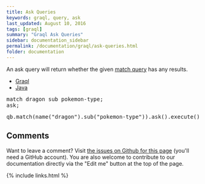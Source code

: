 ```yaml
---
title: Ask Queries
keywords: graql, query, ask
last_updated: August 10, 2016
tags: [graql]
summary: "Graql Ask Queries"
sidebar: documentation_sidebar
permalink: /documentation/graql/ask-queries.html
folder: documentation
---
```


An ask query will return whether the given [match query](match-queries.html) has any results.

<ul id="profileTabs" class="nav nav-tabs">
    <li class="active"><a href="#shell1" data-toggle="tab">Graql</a></li>
    <li><a href="#java1" data-toggle="tab">Java</a></li>
</ul>

<div class="tab-content">
<div role="tabpanel" class="tab-pane active" id="shell1">
<pre>
match dragon sub pokemon-type;
ask;
</pre>
</div>
<div role="tabpanel" class="tab-pane" id="java1">
<pre>
qb.match(name("dragon").sub("pokemon-type")).ask().execute();
</pre>
</div> <!-- tab-pane -->
</div> <!-- tab-content -->


## Comments
Want to leave a comment? Visit <a href="https://github.com/graknlabs/docs/issues/42" target="_blank">the issues on Github for this page</a> (you'll need a GitHub account). You are also welcome to contribute to our documentation directly via the "Edit me" button at the top of the page.

{% include links.html %}


